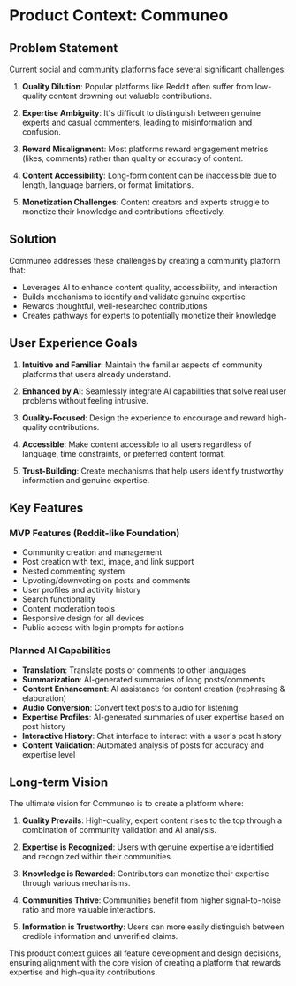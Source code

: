 # Product Context: Communeo

## Problem Statement

Current social and community platforms face several significant challenges:

1. **Quality Dilution**: Popular platforms like Reddit often suffer from low-quality content drowning out valuable contributions.

2. **Expertise Ambiguity**: It's difficult to distinguish between genuine experts and casual commenters, leading to misinformation and confusion.

3. **Reward Misalignment**: Most platforms reward engagement metrics (likes, comments) rather than quality or accuracy of content.

4. **Content Accessibility**: Long-form content can be inaccessible due to length, language barriers, or format limitations.

5. **Monetization Challenges**: Content creators and experts struggle to monetize their knowledge and contributions effectively.

## Solution

Communeo addresses these challenges by creating a community platform that:

- Leverages AI to enhance content quality, accessibility, and interaction
- Builds mechanisms to identify and validate genuine expertise
- Rewards thoughtful, well-researched contributions
- Creates pathways for experts to potentially monetize their knowledge

## User Experience Goals

1. **Intuitive and Familiar**: Maintain the familiar aspects of community platforms that users already understand.

2. **Enhanced by AI**: Seamlessly integrate AI capabilities that solve real user problems without feeling intrusive.

3. **Quality-Focused**: Design the experience to encourage and reward high-quality contributions.

4. **Accessible**: Make content accessible to all users regardless of language, time constraints, or preferred content format.

5. **Trust-Building**: Create mechanisms that help users identify trustworthy information and genuine expertise.

## Key Features

### MVP Features (Reddit-like Foundation)

- Community creation and management
- Post creation with text, image, and link support
- Nested commenting system
- Upvoting/downvoting on posts and comments
- User profiles and activity history
- Search functionality
- Content moderation tools
- Responsive design for all devices
- Public access with login prompts for actions

### Planned AI Capabilities

- **Translation**: Translate posts or comments to other languages
- **Summarization**: AI-generated summaries of long posts/comments
- **Content Enhancement**: AI assistance for content creation (rephrasing & elaboration)
- **Audio Conversion**: Convert text posts to audio for listening
- **Expertise Profiles**: AI-generated summaries of user expertise based on post history
- **Interactive History**: Chat interface to interact with a user's post history
- **Content Validation**: Automated analysis of posts for accuracy and expertise level

## Long-term Vision

The ultimate vision for Communeo is to create a platform where:

1. **Quality Prevails**: High-quality, expert content rises to the top through a combination of community validation and AI analysis.

2. **Expertise is Recognized**: Users with genuine expertise are identified and recognized within their communities.

3. **Knowledge is Rewarded**: Contributors can monetize their expertise through various mechanisms.

4. **Communities Thrive**: Communities benefit from higher signal-to-noise ratio and more valuable interactions.

5. **Information is Trustworthy**: Users can more easily distinguish between credible information and unverified claims.

This product context guides all feature development and design decisions, ensuring alignment with the core vision of creating a platform that rewards expertise and high-quality contributions.
